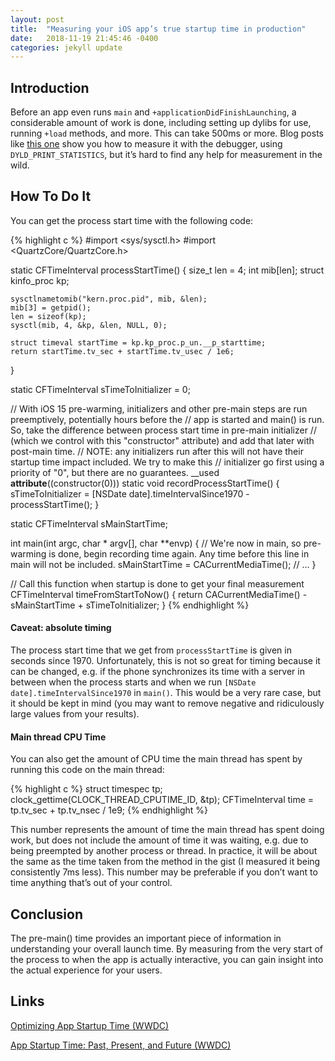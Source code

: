 ```yaml
---
layout: post
title:  "Measuring your iOS app’s true startup time in production"
date:   2018-11-19 21:45:46 -0400
categories: jekyll update
---
```


## Introduction

Before an app even runs `main` and `+applicationDidFinishLaunching`, a considerable amount of work is done, including setting up dylibs for use, running `+load` methods, and more. This can take 500ms or more. Blog posts like [this one](https://techblog.izotope.com/2018/03/08/improving-your-ios-apps-launch-time/) show you how to measure it with the debugger, using `DYLD_PRINT_STATISTICS`, but it’s hard to find any help for measurement in the wild.

## How To Do It

You can get the process start time with the following code:

{% highlight c %}
#import <sys/sysctl.h>
#import <QuartzCore/QuartzCore.h>

static CFTimeInterval processStartTime() {
    size_t len = 4;
    int mib[len];
    struct kinfo_proc kp;

    sysctlnametomib("kern.proc.pid", mib, &len);
    mib[3] = getpid();
    len = sizeof(kp);
    sysctl(mib, 4, &kp, &len, NULL, 0);

    struct timeval startTime = kp.kp_proc.p_un.__p_starttime;
    return startTime.tv_sec + startTime.tv_usec / 1e6;
}

static CFTimeInterval sTimeToInitializer = 0;

// With iOS 15 pre-warming, initializers and other pre-main steps are run preemptively, potentially hours before the
// app is started and main() is run. So, take the difference between process start time in pre-main initializer
// (which we control with this "constructor" attribute) and add that later with post-main time.
// NOTE: any initializers run after this will not have their startup time impact included. We try to make this
// initializer go first using a priority of "0", but there are no guarantees.
__used __attribute__((constructor(0))) static void recordProcessStartTime() {
    sTimeToInitializer = [NSDate date].timeIntervalSince1970 - processStartTime();
}

static CFTimeInterval sMainStartTime;

int main(int argc, char * argv[], char **envp) {
    // We're now in main, so pre-warming is done, begin recording time again. Any time before this line in main will not be included.
    sMainStartTime = CACurrentMediaTime();
    // ...
}

// Call this function when startup is done to get your final measurement
CFTimeInterval timeFromStartToNow() {
    return CACurrentMediaTime() - sMainStartTime + sTimeToInitializer;
}
{% endhighlight %}

#### Caveat: absolute timing

The process start time that we get from `processStartTime` is given in seconds since 1970. Unfortunately, this is not so great for timing because it can be changed, e.g. if the phone synchronizes its time with a server in between when the process starts and when we run `[NSDate date].timeIntervalSince1970` in `main()`. This would be a very rare case, but it should be kept in mind (you may want to remove negative and ridiculously large values from your results).

#### Main thread CPU Time

You can also get the amount of CPU time the main thread has spent by running this code on the main thread:

{% highlight c %}
struct timespec tp;
clock_gettime(CLOCK_THREAD_CPUTIME_ID, &tp);
CFTimeInterval time = tp.tv_sec + tp.tv_nsec / 1e9;
{% endhighlight %}

This number represents the amount of time the main thread has spent doing work, but does not include the amount of time it was waiting, e.g. due to being preempted by another process or thread. In practice, it will be about the same as the time taken from the method in the gist (I measured it being consistently 7ms less). This number may be preferable if you don’t want to time anything that’s out of your control.

## Conclusion

The pre-main() time provides an important piece of information in understanding your overall launch time. By measuring from the very start of the process to when the app is actually interactive, you can gain insight into the actual experience for your users.

## Links

[Optimizing App Startup Time (WWDC)](https://developer.apple.com/videos/play/wwdc2016/406/)

[App Startup Time: Past, Present, and Future (WWDC)](https://developer.apple.com/videos/play/wwdc2016/406/)
